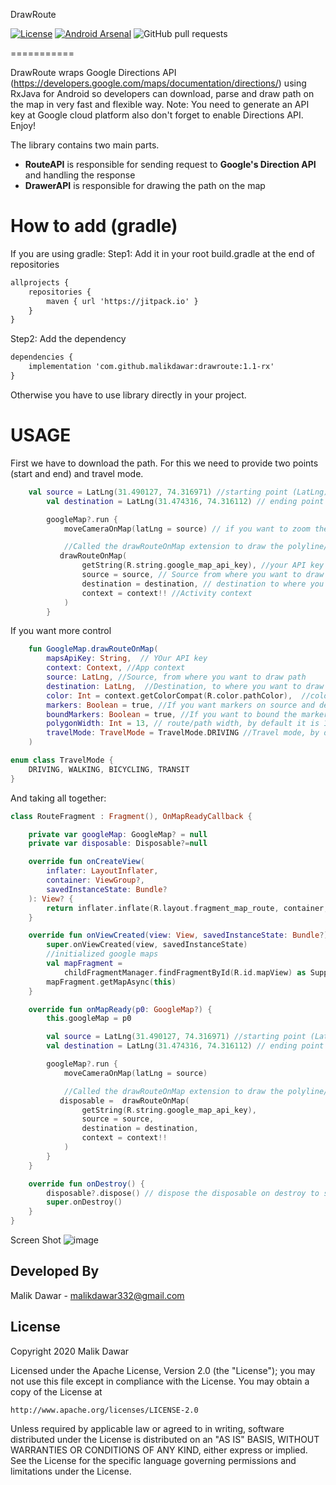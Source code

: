 DrawRoute

[![License](https://img.shields.io/badge/license-Apache%202-blue.svg)](https://www.apache.org/licenses/LICENSE-2.0) 
[![Android Arsenal]( https://img.shields.io/badge/Android%20Arsenal-drawroute-green.svg?style=flat )]( https://android-arsenal.com/details/1/8158 )
![GitHub pull requests](https://img.shields.io/github/issues-pr/malikdawar/drawroute)

===========

DrawRoute wraps Google Directions API (https://developers.google.com/maps/documentation/directions/) using RxJava for Android so developers can download, parse and draw path on the map in very fast and flexible way. 
Note: You need to generate an API key at Google cloud platform also don't forget to enable Directions API. Enjoy!


The library contains two main parts.
 - **RouteAPI**
    is responsible for sending request to **Google's Direction API** and handling the response
 - **DrawerAPI**
    is responsible for drawing the path on the map


How to add (gradle)
===========
If you are using gradle:
Step1: Add it in your root build.gradle at the end of repositories

```xml
allprojects {
    repositories {
        maven { url 'https://jitpack.io' }
    }
}
```

Step2: Add the dependency
```xml
dependencies {
	implementation 'com.github.malikdawar:drawroute:1.1-rx'
}
```
Otherwise you have to use library directly in your project.

USAGE
===========
First we have to download the path. For this we need to provide two points (start and end) and travel mode.


```Kotlin
	val source = LatLng(31.490127, 74.316971) //starting point (LatLng)
        val destination = LatLng(31.474316, 74.316112) // ending point (LatLng)

        googleMap?.run {
            moveCameraOnMap(latLng = source) // if you want to zoom the map to any point

            //Called the drawRouteOnMap extension to draw the polyline/route on google maps
           drawRouteOnMap(
                getString(R.string.google_map_api_key), //your API key
                source = source, // Source from where you want to draw path
                destination = destination, // destination to where you want to draw path
                context = context!! //Activity context
            )
        }

```

If you want more control

```Kotlin
	fun GoogleMap.drawRouteOnMap(
	    mapsApiKey: String,  // YOur API key
	    context: Context, //App context
	    source: LatLng, //Source, from where you want to draw path
	    destination: LatLng,  //Destination, to where you want to draw path
	    color: Int = context.getColorCompat(R.color.pathColor),  //color, path/route/polygon color, specify the color if you want some other color other then default one
	    markers: Boolean = true, //If you want markers on source and destination, by default it is true
	    boundMarkers: Boolean = true, //If you want to bound the markers(start and end points) in screen with padding, by default it is true 
	    polygonWidth: Int = 13, // route/path width, by default it is 13
	    travelMode: TravelMode = TravelMode.DRIVING //Travel mode, by default it is DRIVING
	)

```

```Kotlin
enum class TravelMode {
    DRIVING, WALKING, BICYCLING, TRANSIT
}

```

And taking all together:

```Kotlin
class RouteFragment : Fragment(), OnMapReadyCallback {

    private var googleMap: GoogleMap? = null
    private var disposable: Disposable?=null

    override fun onCreateView(
        inflater: LayoutInflater,
        container: ViewGroup?,
        savedInstanceState: Bundle?
    ): View? {
        return inflater.inflate(R.layout.fragment_map_route, container, false)
    }

    override fun onViewCreated(view: View, savedInstanceState: Bundle?) {
        super.onViewCreated(view, savedInstanceState)
        //initialized google maps
        val mapFragment =
            childFragmentManager.findFragmentById(R.id.mapView) as SupportMapFragment
        mapFragment.getMapAsync(this)
    }

    override fun onMapReady(p0: GoogleMap?) {
        this.googleMap = p0

        val source = LatLng(31.490127, 74.316971) //starting point (LatLng)
        val destination = LatLng(31.474316, 74.316112) // ending point (LatLng)

        googleMap?.run {
            moveCameraOnMap(latLng = source)

            //Called the drawRouteOnMap extension to draw the polyline/route on google maps
           disposable =  drawRouteOnMap(
                getString(R.string.google_map_api_key),
                source = source,
                destination = destination,
                context = context!!
            )
        }
    }

    override fun onDestroy() {
        disposable?.dispose() // dispose the disposable on destroy to stop using the phone resources in bakground
        super.onDestroy()
    }
}

```

Screen Shot
![image](screenshot/map.jpeg)

Developed By
------------
Malik Dawar - malikdawar332@gmail.com

License
----------


Copyright 2020 Malik Dawar

Licensed under the Apache License, Version 2.0 (the "License");
you may not use this file except in compliance with the License.
You may obtain a copy of the License at

    http://www.apache.org/licenses/LICENSE-2.0

Unless required by applicable law or agreed to in writing, software
distributed under the License is distributed on an "AS IS" BASIS,
WITHOUT WARRANTIES OR CONDITIONS OF ANY KIND, either express or implied.
See the License for the specific language governing permissions and
limitations under the License.
```





